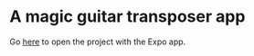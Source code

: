 # A magic guitar transposer app

Go [here](https://expo.io/@ushamacdonald/keys-tutorial) to open the project with the Expo app.
